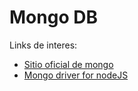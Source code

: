 Mongo DB
========

Links de interes:

* [Sitio oficial de mongo](http://mongodb.org)
* [Mongo driver for nodeJS](http://mongoosejs.org)
